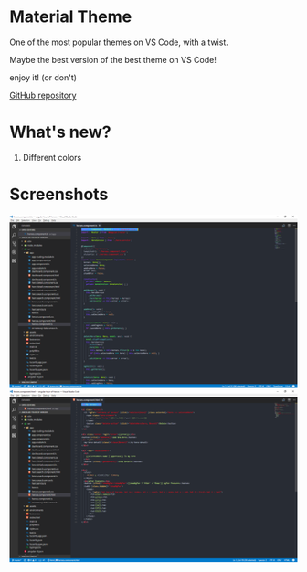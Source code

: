 # Material Theme
One of the most popular themes on VS Code, with a twist.  

Maybe the best version of the best theme on VS Code! 

enjoy it! (or don't)

[GitHub repository](https://github.com/Muldoser/Material-Theme-vscode)

# What's new?
1. Different colors

# Screenshots

![ScreenShot](https://raw.githubusercontent.com/Muldoser/Material-Theme-vscode/master//static/typescript.png)
![ScreenShot](https://raw.githubusercontent.com/Muldoser/Material-Theme-vscode/master//static/html.png)
